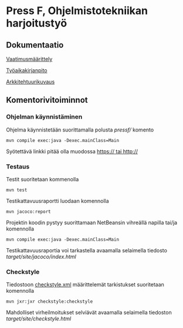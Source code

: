 # Press F, Ohjelmistotekniikan harjoitustyö
## Dokumentaatio
[Vaatimusmäärittely](https://github.com/akirataguchi115/ot-harjoitustyo/blob/master/dokumentaatio/vaatimusmaarittely.md)

[Työaikakirjanpito](https://github.com/akirataguchi115/ot-harjoitustyo/blob/master/dokumentaatio/tuntikirjanpito.md)

[Arkkitehtuurikuvaus](https://github.com/akirataguchi115/ot-harjoitustyo/blob/master/dokumentaatio/arkkitehtuuri.md)

## Komentorivitoiminnot

### Ohjelman käynnistäminen
Ohjelma käynnistetään suorittamalla polusta _pressf/_ komento
```
mvn compile exec:java -Dexec.mainClass=Main
```
Syötettävä linkki pitää olla muodossa [https:// tai http://](https://tietokantojen-perusteet-19.mooc.fi/osa-3/1-tiedon-kuvaaminen)
### Testaus
Testit suoritetaan kommenolla
```
mvn test
```
Testikattavuusraportti luodaan komennolla
```
mvn jacoco:report
```
Projektin koodin pystyy suorittamaan NetBeansin vihreällä napilla tai/ja komennolla
```
mvn compile exec:java -Dexec.mainClass=Main
```
Testikattavuusraportia voi tarkastella avaamalla selaimella tiedosto *target/site/jacoco/index.html*

### Checkstyle

Tiedostoon [checkstyle.xml](https://github.com/akirataguchi115/ot-harjoitustyo/tree/master/pressF/checkstyle.xml) määrittelemät tarkistukset suoritetaan komennolla

```
mvn jxr:jxr checkstyle:checkstyle
```
Mahdolliset virheilmoitukset selviävät avaamalla selaimella tiedoston _target/site/checkstyle.html_
